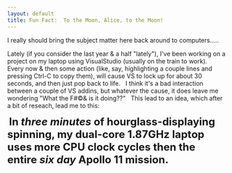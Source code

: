 ```yaml
---
layout: default
title: Fun Fact:  To the Moon, Alice, to the Moon!
---
```



<p>I really should bring the subject matter here back around to computers.....</p>
<p>Lately (if you consider the last year &amp; a half "lately"), I've been working on a project on my laptop using VisualStudio (usually on the train to work).  Every now &amp; then some action (like, say, highlighting a couple lines and pressing Ctrl-C to copy them), will cause VS to lock up for about 30 seconds, and then just pop back to life.   I think it's a bad interaction between a couple of VS addins, but whatever the cause, it does leave me wondering "What the F#©&amp; is it doing??"   This lead to an idea, which after a bit of reseach, lead me to this:</p>
<p> <font size="+2"><b>In <i>three minutes </i>of hourglass-displaying spinning, my dual-core 1.87GHz laptop uses more CPU clock cycles then the entire <i>six day </i>Apollo 11 mission. </b></font><br /></p>